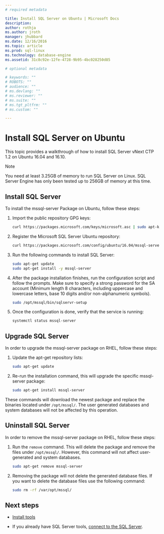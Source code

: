```yaml
---
# required metadata

title: Install SQL Server on Ubuntu | Microsoft Docs
description: 
author: rothja 
ms.author: jroth 
manager: jhubbard
ms.date: 12/16/2016
ms.topic: article
ms.prod: sql-linux
ms.technology: database-engine
ms.assetid: 31c8c92e-12fe-4728-9b95-4bc028250d85

# optional metadata

# keywords: ""
# ROBOTS: ""
# audience: ""
# ms.devlang: ""
# ms.reviewer: ""
# ms.suite: ""
# ms.tgt_pltfrm: ""
# ms.custom: ""

---
```

# Install SQL Server on Ubuntu

This topic provides a walkthrough of how to install SQL Server vNext CTP 1.2 on Ubuntu 16.04 and 16.10.

> [!NOTE] 
> You need at least 3.25GB of memory to run SQL Server on Linux.
> SQL Server Engine has only been tested up to 256GB of memory at this time.

## Install SQL Server
To install the mssql-server Package on Ubuntu, follow these steps:

1. Import the public repository GPG keys:

   ```bash
   curl https://packages.microsoft.com/keys/microsoft.asc | sudo apt-key add -
   ```

3. Register the Microsoft SQL Server Ubuntu repository:

   ```bash
   curl https://packages.microsoft.com/config/ubuntu/16.04/mssql-server.list | sudo tee /etc/apt/sources.list.d/mssql-server.list
   ```

5. Run the following commands to install SQL Server:

   ```bash
   sudo apt-get update
   sudo apt-get install -y mssql-server
   ```

6. After the package installation finishes, run the configuration script and follow the prompts. Make sure to specify a strong password for the SA account (Minimum length 8 characters, including uppercase and lowercase letters, base 10 digits and/or non-alphanumeric symbols).
 
   ```bash
   sudo /opt/mssql/bin/sqlservr-setup
   ```

7. Once the configuration is done, verify that the service is running:

   ```bash
   systemctl status mssql-server
   ```

## Upgrade SQL Server

In order to upgrade the mssql-server package on RHEL, follow these steps:

1. Update the apt-get repository lists:
   ```bash
   sudo apt-get update
   ```

2. Re-run the installation command, this will upgrade the specific mssql-server package:
   ```bash
   sudo apt-get install mssql-server
   ```

These commands will download the newest package and replace the binaries located under `/opt/mssql/`. The user generated databases and system databases will not be affected by this operation. 

## Uninstall SQL Server

In order to remove the mssql-server package on RHEL, follow these steps:

1. Run the `remove` command. This will delete the package and remove the files under `/opt/mssql/`. However, this command will not affect user-generated and system databases.
   ```bash
   sudo apt-get remove mssql-server
   ```

2. Removing the package will not delete the generated database files. If you want to delete the database files use the following command:
   ```bash
   sudo rm -rf /var/opt/mssql/
   ```


## Next steps

- [Install tools](sql-server-linux-setup-tools.md#ubuntu)

- If you already have SQL Server tools, [connect to the SQL Server](sql-server-linux-connect-and-query-sqlcmd.md).
